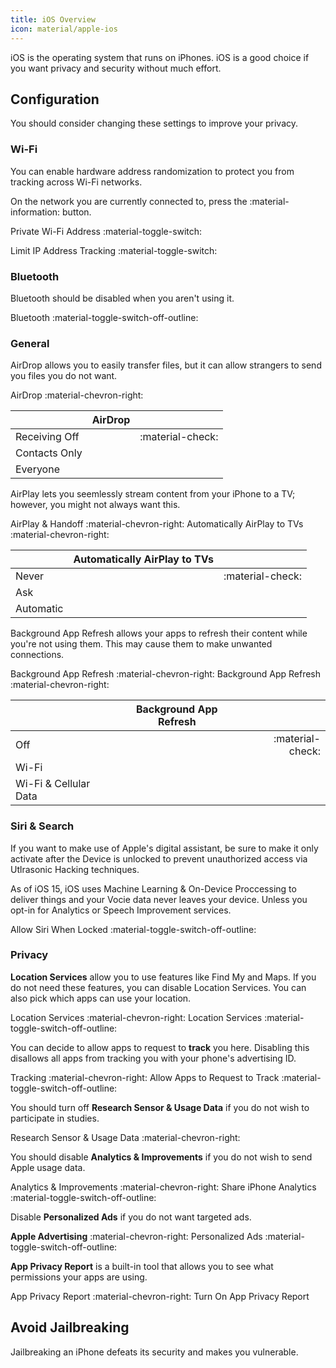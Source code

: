 ```yaml
---
title: iOS Overview
icon: material/apple-ios
---
```

iOS is the operating system that runs on iPhones. iOS is a good choice if you want privacy and security without much effort.

## Configuration

You should consider changing these settings to improve your privacy.

### Wi-Fi

You can enable hardware address randomization to protect you from tracking across Wi-Fi networks.

On the network you are currently connected to, press the :material-information: button.

Private Wi-Fi Address :material-toggle-switch:

Limit IP Address Tracking :material-toggle-switch:

### Bluetooth

Bluetooth should be disabled when you aren't using it.

Bluetooth :material-toggle-switch-off-outline:

### General

AirDrop allows you to easily transfer files, but it can allow strangers to send you files you do not want.

AirDrop :material-chevron-right: 

|               | AirDrop |                 |
| :------------ | :-----: |---------------: |
| Receiving Off |         |:material-check: |
| Contacts Only |         |                 |
| Everyone      |         |                 |

AirPlay lets you seemlessly stream content from your iPhone to a TV; however, you might not always want this.

AirPlay & Handoff :material-chevron-right: Automatically AirPlay to TVs :material-chevron-right: 

|           | Automatically AirPlay to TVs |                  |
| :-------- | :--------------------------: | ---------------: |
| Never     |                              | :material-check: |
| Ask       |                              |                  |
| Automatic |                              |                  |

Background App Refresh allows your apps to refresh their content while you're not using them. This may cause them to make unwanted connections.

Background App Refresh :material-chevron-right: Background App Refresh :material-chevron-right:

|                       | Background App Refresh |                  |
| :-------------------- | :--------------------: | ---------------: |
| Off                   |                        | :material-check: |
| Wi-Fi                 |                        |                  |
| Wi-Fi & Cellular Data |                        |                  |

### Siri & Search

If you want to make use of Apple's digital assistant, be sure to make it only activate after the Device is unlocked to prevent unauthorized access via Utlrasonic Hacking techniques.

As of iOS 15, iOS uses Machine Learning & On-Device Proccessing to deliver things and your Vocie data never leaves your device. Unless you opt-in for Analytics or Speech Improvement services.

Allow Siri When Locked :material-toggle-switch-off-outline:

### Privacy

**Location Services** allow you to use features like Find My and Maps. If you do not need these features, you can disable Location Services. You can also pick which apps can use your location.

Location Services :material-chevron-right: Location Services :material-toggle-switch-off-outline:

You can decide to allow apps to request to **track** you here. Disabling this disallows all apps from tracking you with your phone's advertising ID.

Tracking :material-chevron-right: Allow Apps to Request to Track :material-toggle-switch-off-outline:

You should turn off **Research Sensor & Usage Data** if you do not wish to participate in studies.

Research Sensor & Usage Data :material-chevron-right:

You should disable **Analytics & Improvements** if you do not wish to send Apple usage data.

Analytics & Improvements :material-chevron-right: Share iPhone Analytics :material-toggle-switch-off-outline:

Disable **Personalized Ads** if you do not want targeted ads.

**Apple Advertising** :material-chevron-right: Personalized Ads :material-toggle-switch-off-outline:

**App Privacy Report** is a built-in tool that allows you to see what permissions your apps are using.

App Privacy Report :material-chevron-right: Turn On App Privacy Report

## Avoid Jailbreaking

Jailbreaking an iPhone defeats its security and makes you vulnerable.


